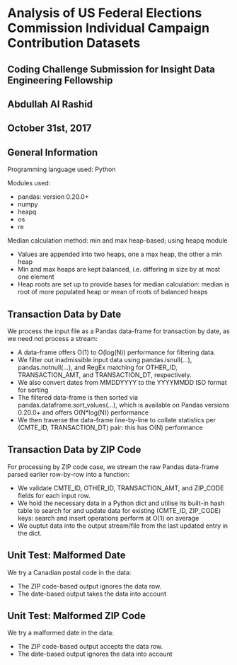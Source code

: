 
#	Analysis of US Federal Elections Commission Individual Campaign Contribution Datasets

##		Coding Challenge Submission for Insight Data Engineering Fellowship


	
##					Abdullah Al Rashid


##					October 31st, 2017



## General Information

Programming language used: Python

Modules used:
* pandas: version 0.20.0+
* numpy
* heapq
* os
* re

Median calculation method: min and max heap-based; using heapq module
* Values are appended into two heaps, one a max heap, the other a min heap
* Min and max heaps are kept balanced, i.e. differing in size by at most one element
* Heap roots are set up to provide bases for median calculation: median is root of more populated heap or mean of roots of balanced heaps


## Transaction Data by Date


We process the input file as a Pandas data-frame for transaction by date, as we need not process a stream:
* A data-frame offers O(1) to O(log(N)) performance for filtering data.
* We filter out inadmissible input data using pandas.isnull(...), pandas.notnull(...), and RegEx matching for OTHER_ID, TRANSACTION_AMT, and TRANSACTION_DT, respectively.
* We also convert dates from MMDDYYYY to the YYYYMMDD ISO format for sorting
* The filtered data-frame is then sorted via pandas.dataframe.sort_values(...), which is available on Pandas versions 0.20.0+ and offers O(N*log(N)) performance
* We then traverse the data-frame line-by-line to collate statistics per (CMTE_ID, TRANSACTION_DT) pair: this has O(N) performance



## Transaction Data by ZIP Code

For processing by ZIP code case, we stream the raw Pandas data-frame parsed earlier row-by-row into a function:
* We validate CMTE_ID, OTHER_ID, TRANSACTION_AMT, and ZIP_CODE fields for each input row.
* We hold the necessary data in a Python dict and utilise its built-in hash table to search for and update data for existing (CMTE_ID, ZIP_CODE) keys: search and insert operations perform at O(1) on average
* We ouptut data into the output stream/file from the last updated entry in the dict.



## Unit Test: Malformed Date

We try a Canadian postal code in the data:
* The ZIP code-based output ignores the data row.
* The date-based output takes the data into account


## Unit Test: Malformed ZIP Code

We try a malformed date in the data:
* The ZIP code-based output accepts the data row.
* The date-based output ignores the data into account
